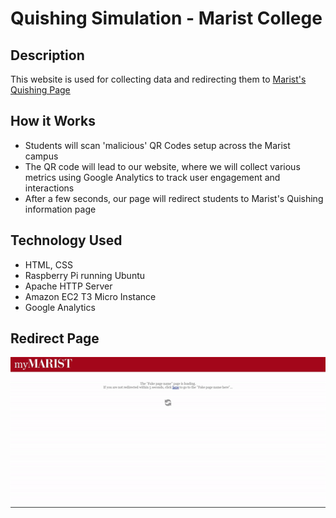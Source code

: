 # Quishing Simulation - Marist College

## Description 

This website is used for collecting data and redirecting them to [Marist's Quishing Page](https://www.marist.edu/information-security/cyber-qr)

## How it Works

- Students will scan 'malicious' QR Codes setup across the Marist campus
- The QR code will lead to our website, where we will collect various metrics using Google Analytics to track user engagement and interactions
- After a few seconds, our page will redirect students to Marist's Quishing information page

## Technology Used
- HTML, CSS
- Raspberry Pi running Ubuntu
- Apache HTTP Server
- Amazon EC2 T3 Micro Instance
- Google Analytics

## Redirect Page
![Redirect Page](https://github.com/EthanOndreicka/cyber-capping/blob/main/assets/website-working.gif)
